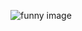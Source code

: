 ![funny image](https://user-images.githubusercontent.com/10000393/87167487-ff156100-c307-11ea-99fb-c573b363b4c8.png)

